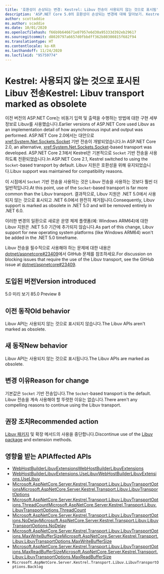 ```yaml
---
title: '호환성이 손상되는 변경: Kestrel: Libuv 전송이 사용되지 않는 것으로 표시됨'
description: 'ASP.NET Core 5.0의 호환성이 손상되는 변경에 대해 알아보기. Kestrel: Libuv 전송이 사용되지 않는 것으로 표시됨'
author: scottaddie
ms.author: scaddie
ms.date: 10/01/2020
ms.openlocfilehash: f66b9b646671e07957e6d30a95333d392eb29617
ms.sourcegitcommit: d8020797a6657d0fbbdff362b80300815f682f94
ms.translationtype: HT
ms.contentlocale: ko-KR
ms.lasthandoff: 11/24/2020
ms.locfileid: "95759774"
---
```

# <a name="kestrel-libuv-transport-marked-as-obsolete"></a><span data-ttu-id="2de18-103">Kestrel: 사용되지 않는 것으로 표시된 Libuv 전송</span><span class="sxs-lookup"><span data-stu-id="2de18-103">Kestrel: Libuv transport marked as obsolete</span></span>

<span data-ttu-id="2de18-104">이전 버전의 ASP.NET Core는 비동기 입력 및 출력을 수행하는 방법에 대한 구현 세부 정보로 Libuv를 사용했습니다.</span><span class="sxs-lookup"><span data-stu-id="2de18-104">Earlier versions of ASP.NET Core used Libuv as an implementation detail of how asynchronous input and output was performed.</span></span> <span data-ttu-id="2de18-105">ASP.NET Core 2.0에서는 대안으로 <xref:System.Net.Sockets.Socket> 기반 전송이 개발되었습니다.</span><span class="sxs-lookup"><span data-stu-id="2de18-105">In ASP.NET Core 2.0, an alternative, <xref:System.Net.Sockets.Socket>-based transport was developed.</span></span> <span data-ttu-id="2de18-106">ASP.NET Core 2.1에서 Kestrel은 기본적으로 `Socket` 기반 전송을 사용하도록 전환되었습니다.</span><span class="sxs-lookup"><span data-stu-id="2de18-106">In ASP.NET Core 2.1, Kestrel switched to using the `Socket`-based transport by default.</span></span> <span data-ttu-id="2de18-107">Libuv 지원은 호환성을 위해 유지되었습니다.</span><span class="sxs-lookup"><span data-stu-id="2de18-107">Libuv support was maintained for compatibility reasons.</span></span>

<span data-ttu-id="2de18-108">이 시점에서 `Socket` 기반 전송을 사용하는 것은 Libuv 전송을 사용하는 것보다 훨씬 더 일반적입니다.</span><span class="sxs-lookup"><span data-stu-id="2de18-108">At this point, use of the `Socket`-based transport is far more common than the Libuv transport.</span></span> <span data-ttu-id="2de18-109">결과적으로, Libuv 지원은 .NET 5.0에서 사용되지 않는 것으로 표시되고 .NET 6.0에서 완전히 제거됩니다.</span><span class="sxs-lookup"><span data-stu-id="2de18-109">Consequently, Libuv support is marked as obsolete in .NET 5.0 and will be removed entirely in .NET 6.0.</span></span>

<span data-ttu-id="2de18-110">이러한 변경의 일환으로 새로운 운영 체제 플랫폼(예: Windows ARM64)에 대한 Libuv 지원은 .NET 5.0 기간에 추가되지 않습니다.</span><span class="sxs-lookup"><span data-stu-id="2de18-110">As part of this change, Libuv support for new operating system platforms (like Windows ARM64) won't be added in the .NET 5.0 timeframe.</span></span>

<span data-ttu-id="2de18-111">Libuv 전송을 필수적으로 사용해야 하는 문제에 대한 내용은 [dotnet/aspnetcore#23409](https://github.com/dotnet/aspnetcore/issues/23409)에서 GitHub 문제를 참조하세요.</span><span class="sxs-lookup"><span data-stu-id="2de18-111">For discussion on blocking issues that require the use of the Libuv transport, see the GitHub issue at [dotnet/aspnetcore#23409](https://github.com/dotnet/aspnetcore/issues/23409).</span></span>

## <a name="version-introduced"></a><span data-ttu-id="2de18-112">도입된 버전</span><span class="sxs-lookup"><span data-stu-id="2de18-112">Version introduced</span></span>

<span data-ttu-id="2de18-113">5.0 미리 보기 8</span><span class="sxs-lookup"><span data-stu-id="2de18-113">5.0 Preview 8</span></span>

## <a name="old-behavior"></a><span data-ttu-id="2de18-114">이전 동작</span><span class="sxs-lookup"><span data-stu-id="2de18-114">Old behavior</span></span>

<span data-ttu-id="2de18-115">Libuv API는 사용되지 않는 것으로 표시되지 않습니다.</span><span class="sxs-lookup"><span data-stu-id="2de18-115">The Libuv APIs aren't marked as obsolete.</span></span>

## <a name="new-behavior"></a><span data-ttu-id="2de18-116">새 동작</span><span class="sxs-lookup"><span data-stu-id="2de18-116">New behavior</span></span>

<span data-ttu-id="2de18-117">Libuv API는 사용되지 않는 것으로 표시됩니다.</span><span class="sxs-lookup"><span data-stu-id="2de18-117">The Libuv APIs are marked as obsolete.</span></span>

## <a name="reason-for-change"></a><span data-ttu-id="2de18-118">변경 이유</span><span class="sxs-lookup"><span data-stu-id="2de18-118">Reason for change</span></span>

<span data-ttu-id="2de18-119">기본값은 `Socket` 기반 전송입니다.</span><span class="sxs-lookup"><span data-stu-id="2de18-119">The `Socket`-based transport is the default.</span></span> <span data-ttu-id="2de18-120">Libuv 전송을 계속 사용해야 할 뚜렷한 이유는 없습니다.</span><span class="sxs-lookup"><span data-stu-id="2de18-120">There aren't any compelling reasons to continue using the Libuv transport.</span></span>

## <a name="recommended-action"></a><span data-ttu-id="2de18-121">권장 조치</span><span class="sxs-lookup"><span data-stu-id="2de18-121">Recommended action</span></span>

<span data-ttu-id="2de18-122">[Libuv 패키지](https://www.nuget.org/packages/Libuv) 및 확장 메서드의 사용을 중단합니다.</span><span class="sxs-lookup"><span data-stu-id="2de18-122">Discontinue use of the [Libuv package](https://www.nuget.org/packages/Libuv) and extension methods.</span></span>

## <a name="affected-apis"></a><span data-ttu-id="2de18-123">영향을 받는 API</span><span class="sxs-lookup"><span data-stu-id="2de18-123">Affected APIs</span></span>

- [<span data-ttu-id="2de18-124">WebHostBuilderLibuvExtensions</span><span class="sxs-lookup"><span data-stu-id="2de18-124">WebHostBuilderLibuvExtensions</span></span>](/dotnet/api/microsoft.aspnetcore.hosting.webhostbuilderlibuvextensions?view=aspnetcore-3.0)
- [<span data-ttu-id="2de18-125">WebHostBuilderLibuvExtensions.UseLibuv</span><span class="sxs-lookup"><span data-stu-id="2de18-125">WebHostBuilderLibuvExtensions.UseLibuv</span></span>](/dotnet/api/microsoft.aspnetcore.hosting.webhostbuilderlibuvextensions.uselibuv?view=aspnetcore-3.0)
- [<span data-ttu-id="2de18-126">Microsoft.AspNetCore.Server.Kestrel.Transport.Libuv.LibuvTransportOptions</span><span class="sxs-lookup"><span data-stu-id="2de18-126">Microsoft.AspNetCore.Server.Kestrel.Transport.Libuv.LibuvTransportOptions</span></span>](/dotnet/api/microsoft.aspnetcore.server.kestrel.transport.libuv.libuvtransportoptions?view=aspnetcore-3.0)
- [<span data-ttu-id="2de18-127">Microsoft.AspNetCore.Server.Kestrel.Transport.Libuv.LibuvTransportOptions.ThreadCount</span><span class="sxs-lookup"><span data-stu-id="2de18-127">Microsoft.AspNetCore.Server.Kestrel.Transport.Libuv.LibuvTransportOptions.ThreadCount</span></span>](/dotnet/api/microsoft.aspnetcore.server.kestrel.transport.libuv.libuvtransportoptions.threadcount?view=aspnetcore-3.0)
- [<span data-ttu-id="2de18-128">Microsoft.AspNetCore.Server.Kestrel.Transport.Libuv.LibuvTransportOptions.NoDelay</span><span class="sxs-lookup"><span data-stu-id="2de18-128">Microsoft.AspNetCore.Server.Kestrel.Transport.Libuv.LibuvTransportOptions.NoDelay</span></span>](/dotnet/api/microsoft.aspnetcore.server.kestrel.transport.libuv.libuvtransportoptions.nodelay?view=aspnetcore-3.0)
- [<span data-ttu-id="2de18-129">Microsoft.AspNetCore.Server.Kestrel.Transport.Libuv.LibuvTransportOptions.MaxWriteBufferSize</span><span class="sxs-lookup"><span data-stu-id="2de18-129">Microsoft.AspNetCore.Server.Kestrel.Transport.Libuv.LibuvTransportOptions.MaxWriteBufferSize</span></span>](/dotnet/api/microsoft.aspnetcore.server.kestrel.transport.libuv.libuvtransportoptions.maxwritebuffersize?view=aspnetcore-3.0)
- [<span data-ttu-id="2de18-130">Microsoft.AspNetCore.Server.Kestrel.Transport.Libuv.LibuvTransportOptions.MaxReadBufferSize</span><span class="sxs-lookup"><span data-stu-id="2de18-130">Microsoft.AspNetCore.Server.Kestrel.Transport.Libuv.LibuvTransportOptions.MaxReadBufferSize</span></span>](/dotnet/api/microsoft.aspnetcore.server.kestrel.transport.libuv.libuvtransportoptions.maxreadbuffersize?view=aspnetcore-3.0)
- `Microsoft.AspNetCore.Server.Kestrel.Transport.Libuv.LibuvTransportOptions.Backlog`

<!--

### Category

ASP.NET Core

### Affected APIs

- `T:Microsoft.AspNetCore.Hosting.WebHostBuilderLibuvExtensions`
- `Overload:Microsoft.AspNetCore.Hosting.WebHostBuilderLibuvExtensions.UseLibuv`
- `T:Microsoft.AspNetCore.Server.Kestrel.Transport.Libuv.LibuvTransportOptions`
- `P:Microsoft.AspNetCore.Server.Kestrel.Transport.Libuv.LibuvTransportOptions.ThreadCount`
- `P:Microsoft.AspNetCore.Server.Kestrel.Transport.Libuv.LibuvTransportOptions.NoDelay`
- `P:Microsoft.AspNetCore.Server.Kestrel.Transport.Libuv.LibuvTransportOptions.MaxWriteBufferSize`
- `P:Microsoft.AspNetCore.Server.Kestrel.Transport.Libuv.LibuvTransportOptions.MaxReadBufferSize`
- `P:Microsoft.AspNetCore.Server.Kestrel.Transport.Libuv.LibuvTransportOptions.Backlog`

-->
